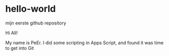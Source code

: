 # hello-world
mijn eerste github repository

Hi All!

My name is PeEr. I did some scripting in Apps Script, and found it was time to get into Git

